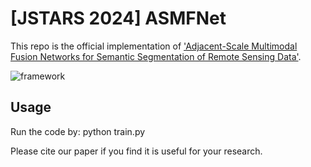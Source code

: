 # [JSTARS 2024] ASMFNet

This repo is the official implementation of ['Adjacent-Scale Multimodal Fusion Networks for Semantic Segmentation of Remote Sensing Data']().

![framework](https://github.com/sstary/SSRS/blob/main/docs/ASMFNet.png)

## Usage
Run the code by: python train.py

Please cite our paper if you find it is useful for your research.
